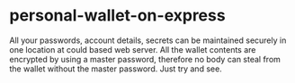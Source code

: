 # personal-wallet-on-express
All your passwords, account details, secrets can be maintained securely in one location at could based web server. All the wallet contents are encrypted by using a master password, therefore no body can steal from the wallet without the master password. Just try and see.
